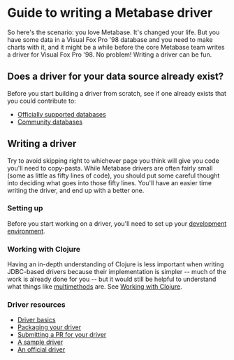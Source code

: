 # Guide to writing a Metabase driver

So here's the scenario: you love Metabase. It's changed your life. But you have some data in a Visual Fox Pro '98 database and you need to make charts with it, and it might be a while before the core Metabase team writes a driver for Visual Fox Pro '98. No problem! Writing a driver can be fun.

## Does a driver for your data source already exist?

Before you start building a driver from scratch, see if one already exists that you could contribute to:

- [Officially supported databases](https://www.metabase.com/docs/latest/administration-guide/01-managing-databases.html#officially-supported-databases)
- [Community databases](https://www.metabase.com/docs/latest/developers-guide-drivers.html#how-to-use-a-community-built-driver)

## Writing a driver

Try to avoid skipping right to whichever page you think will give you code you'll need to copy-pasta. While Metabase drivers are often fairly small (some as little as fifty lines of code), you should put some careful thought into deciding what goes into those fifty lines. You'll have an easier time writing the driver, and end up with a better one. 

### Setting up

Before you start working on a driver, you'll need to set up your [development environment](../devend.md).

### Working with Clojure

Having an in-depth understanding of Clojure is less important when writing JDBC-based drivers because their implementation is simpler -- much of the work is already done for you -- but it would still be helpful to understand what things like [multimethods](https://clojure.org/reference/multimethods) are. See [Working with Clojure](../clojure.md).

### Driver resources

- [Driver basics](basics.md)
- [Packaging your driver](plugins.md)
- [Submitting a PR for your driver](driver-tests.md)
- [A sample driver](https://github.com/metabase/sudoku-driver)
- [An official driver](https://github.com/metabase/metabase/tree/master/modules/drivers/sqlite)

